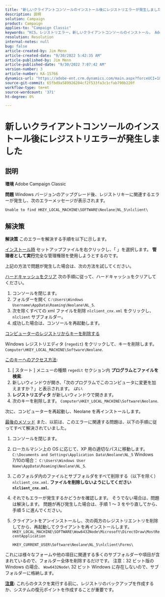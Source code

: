 ```yaml
---
title: "新しいクライアントコンソールのインストール後にレジストリエラーが発生しました"
description: 説明
solution: Campaign
product: Campaign
applies-to: "Campaign Classic"
keywords: "KCS，レジストリエラー，新しいクライアントコンソールのインストール， Adobe Campaign Classic，トラブルシューティング，キャッシュのクリア， regedit，レジストリキー"
resolution: Resolution
internal-notes: null
bug: false
article-created-by: Jim Menn
article-created-date: "9/30/2022 5:42:35 AM"
article-published-by: Jim Menn
article-published-date: "9/30/2022 7:07:42 AM"
version-number: 3
article-number: KA-15766
dynamics-url: "https://adobe-ent.crm.dynamics.com/main.aspx?forceUCI=1&pagetype=entityrecord&etn=knowledgearticle&id=d210f2ad-8240-ed11-9db1-0022480866ad"
source-git-commit: 65fbd9a589926204cf2f533fa3c1cfab790b220f
workflow-type: tm+mt
source-wordcount: '371'
ht-degree: 0%

---
```


# 新しいクライアントコンソールのインストール後にレジストリエラーが発生しました

## 説明


<b>環境</b>
Adobe Campaign Classic

<b>問題</b>
Windows バージョンのアップグレード後、レジストリキーに関連するエラーが発生し、次のエラーメッセージが表示されます。


```
Unable to find HKEY_LOCAL_MACHINE\SOFTWARE\Neolane|NL_5\nlclient\
```



## 解決策


<b>解決策</b>
このエラーを解決する手順を以下に示します。

<u>インストール時</u>
セットアップファイルを右クリックし、「 」を選択します。 <b>管理者として実行</b>完全な管理権限を使用しようとするのです。

上記の方法で問題が発生した場合は、次の方法を試してください。

<u>ハードキャッシュをクリア</u>
次の手順に従って、ハードキャッシュをクリアしてください。

1. コンソールを閉じます。
2. フォルダーを開く `C:\Users\Windows Username\AppData\Roaming\Neolane\NL_5`.
3. 次を除くすべての xml ファイルを削除 `nlclient_cnx.xml` をクリックし、 `nlclient` サブフォルダー。
4. 成功した場合は、コンソールを再起動します。


<u>コンピューターのレジストリからキーを削除する</u>

Windows レジストリエディタ (`regedit`) をクリックして、キーを削除します。 `Computer\HKEY_LOCAL_MACHINE\Software\Neolane`.

<u>このキーへのアクセス方法</u>:

1. [ スタート ] メニューの種類 `regedit` セクション内 <b>プログラムとファイルを検索</b>.
2. 新しいウィンドウが開き、「次のプログラムでこのコンピュータに変更を加えますか？」と表示されます。 *はい*.
3. <b>レジストリエディタ</b> が新しいウィンドウで開きます。
4. 次のキーを削除します。 `Computer\HKEY_LOCAL_MACHINE\Software\Neolane`.


次に、コンピューターを再起動し、Neolane を再インストールします。

<u>最後のメソッド</u>
また、以前は、このエラーに関連する問題は、以下の手順に従ってすべて解決されていました。

1. コンソールを閉じます。
2. ローカルマシン上の OS に応じて、XP 用の適切なパスに移動します。 `C:\Documents and Settings\Application Data\Neolane\NL_5` Windows 7/10の場合： `C:\Users\Windows User Name\AppData\Roaming\Neolane\NL_5`.
3. このフォルダ内のファイルとサブフォルダをすべて削除する（以下を除く） `nlclient_cnx.xml`. <b>ファイルを削除しないようにしてください `nlclient_cnx.xml`.</b>
4. それでもエラーが発生するかどうかを確認します。 そうでない場合は、問題は解決します。 問題が再び発生した場合は、手順 1 ～ 3 をやり直してから、手順 5 に進んでください。
5. クライアントをアンインストールし、次の両方のレジストリエントリを削除してから、再起動してクライアントを再インストールします。`HKEY_LOCAL_MACHINE\SOFTWARE\Wow6432Node\Microsoft\DirectDraw\MostRecentApplication`

   `HKEY_CURRENT_USER\Software\Neolane\NL_5\nlclient\Forms\`


これには様々なフォームや他の項目に関連する多くのサブフォルダーや項目が含まれているので、フォルダー全体を削除するだけです。
注意：32 ビット版の Windows の場合、 `Wow6432Node\` 32 ビット Windows に存在しないので、サブフォルダーに格納します。

<u><b>注意</b></u><b>:</b> これらのタスクを実行する前に、レジストリのバックアップを作成するか、システムの復元ポイントを作成することが重要です。
